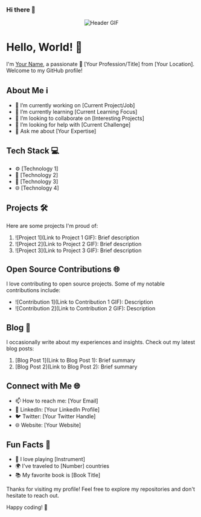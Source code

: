 ### Hi there 👋


<!--**JVRANKEN/JVRANKEN** is a ✨ _special_ ✨ repository because its `README.md` (this file) appears on your GitHub profile.

Here are some ideas to get you started:

- 🔭 I’m currently working on ...
- 🌱 I’m currently learning ...
- 👯 I’m looking to collaborate on ...
- 🤔 I’m looking for help with ...
- 💬 Ask me about ...
- 📫 How to reach me: ...
- 😄 Pronouns: ...
- ⚡ Fun fact: ...
-->
<!-- Header Section -->
<p align="center">
  <img src="https://github.com/JVRANKEN/JVRANKEN/blob/main/assets/profile-header.gif" alt="Header GIF">
</p>

# Hello, World! 👋

I'm [Your Name](https://your-website.com), a passionate 🚀 [Your Profession/Title] from [Your Location]. Welcome to my GitHub profile!

## About Me ℹ️

- 🔭 I’m currently working on [Current Project/Job]
- 🌱 I’m currently learning [Current Learning Focus]
- 👯 I’m looking to collaborate on [Interesting Projects]
- 🤔 I’m looking for help with [Current Challenge]
- 💬 Ask me about [Your Expertise]

## Tech Stack 💻

- ⚙️ [Technology 1]
- 🚀 [Technology 2]
- 🔧 [Technology 3]
- 🌐 [Technology 4]

## Projects 🛠️

Here are some projects I'm proud of:

1. ![Project 1](Link to Project 1 GIF): Brief description
2. ![Project 2](Link to Project 2 GIF): Brief description
3. ![Project 3](Link to Project 3 GIF): Brief description

## Open Source Contributions 🌐

I love contributing to open source projects. Some of my notable contributions include:

- ![Contribution 1](Link to Contribution 1 GIF): Description
- ![Contribution 2](Link to Contribution 2 GIF): Description

## Blog 📝

I occasionally write about my experiences and insights. Check out my latest blog posts:

1. [Blog Post 1](Link to Blog Post 1): Brief summary
2. [Blog Post 2](Link to Blog Post 2): Brief summary

## Connect with Me 🌐

- 📫 How to reach me: [Your Email]
- 💼 LinkedIn: [Your LinkedIn Profile]
- 🐦 Twitter: [Your Twitter Handle]
- 🌐 Website: [Your Website]

## Fun Facts 🎉

- 🎸 I love playing [Instrument]
- 🌍 I've traveled to [Number] countries
- 📚 My favorite book is [Book Title]

Thanks for visiting my profile! Feel free to explore my repositories and don't hesitate to reach out.

Happy coding! 🚀
